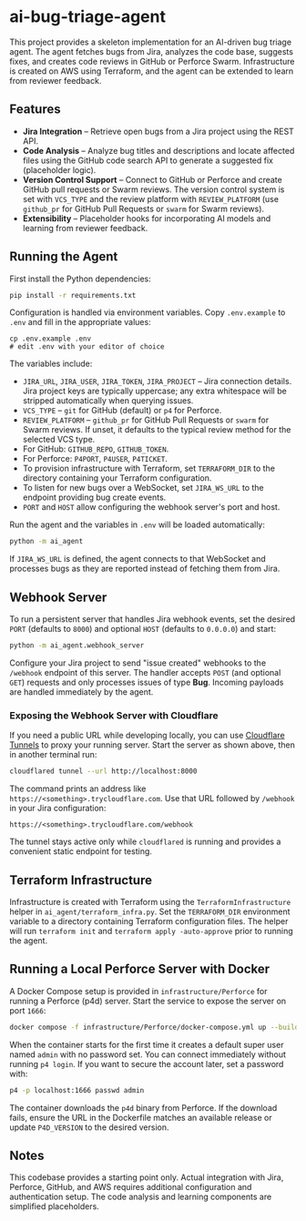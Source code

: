 # ai-bug-triage-agent

This project provides a skeleton implementation for an AI-driven bug triage agent. The agent fetches bugs from Jira, analyzes the code base, suggests fixes, and creates code reviews in GitHub or Perforce Swarm. Infrastructure is created on AWS using Terraform, and the agent can be extended to learn from reviewer feedback.


## Features
- **Jira Integration** – Retrieve open bugs from a Jira project using the REST API.
- **Code Analysis** – Analyze bug titles and descriptions and locate affected files using the GitHub code search API to generate a suggested fix (placeholder logic).
- **Version Control Support** – Connect to GitHub or Perforce and create GitHub
  pull requests or Swarm reviews. The version control system is set with
  `VCS_TYPE` and the review platform with `REVIEW_PLATFORM` (use `github_pr` for
  GitHub Pull Requests or `swarm` for Swarm reviews).
- **Extensibility** – Placeholder hooks for incorporating AI models and learning from reviewer feedback.

## Running the Agent

First install the Python dependencies:

```bash
pip install -r requirements.txt
```

Configuration is handled via environment variables. Copy `.env.example` to
`.env` and fill in the appropriate values:

```
cp .env.example .env
# edit .env with your editor of choice
```

The variables include:

- `JIRA_URL`, `JIRA_USER`, `JIRA_TOKEN`, `JIRA_PROJECT` – Jira connection details.
  Jira project keys are typically uppercase; any extra whitespace will be
  stripped automatically when querying issues.
- `VCS_TYPE` – `git` for GitHub (default) or `p4` for Perforce.
- `REVIEW_PLATFORM` – `github_pr` for GitHub Pull Requests or `swarm` for Swarm
  reviews. If unset, it defaults to the typical review method for the selected
  VCS type.
- For GitHub: `GITHUB_REPO`, `GITHUB_TOKEN`.
- For Perforce: `P4PORT`, `P4USER`, `P4TICKET`.
- To provision infrastructure with Terraform, set `TERRAFORM_DIR` to the
  directory containing your Terraform configuration.
- To listen for new bugs over a WebSocket, set `JIRA_WS_URL` to the
  endpoint providing bug create events.
- `PORT` and `HOST` allow configuring the webhook server's port and host.


Run the agent and the variables in `.env` will be loaded automatically:

```bash
python -m ai_agent
```

If `JIRA_WS_URL` is defined, the agent connects to that WebSocket and
processes bugs as they are reported instead of fetching them from Jira.

## Webhook Server

To run a persistent server that handles Jira webhook events, set the desired
`PORT` (defaults to `8000`) and optional `HOST` (defaults to `0.0.0.0`) and
start:

```bash
python -m ai_agent.webhook_server
```

Configure your Jira project to send "issue created" webhooks to the `/webhook`
endpoint of this server. The handler accepts `POST` (and optional `GET`) requests
and only processes issues of type **Bug**. Incoming payloads are handled
immediately by the agent.

### Exposing the Webhook Server with Cloudflare

If you need a public URL while developing locally, you can use
[Cloudflare Tunnels](https://developers.cloudflare.com/cloudflare-one/connections/connect-apps/)
to proxy your running server. Start the server as shown above, then in another
terminal run:

```bash
cloudflared tunnel --url http://localhost:8000
```

The command prints an address like `https://<something>.trycloudflare.com`.
Use that URL followed by `/webhook` in your Jira configuration:

```
https://<something>.trycloudflare.com/webhook
```

The tunnel stays active only while `cloudflared` is running and provides a
convenient static endpoint for testing.


## Terraform Infrastructure

Infrastructure is created with Terraform using the
`TerraformInfrastructure` helper in `ai_agent/terraform_infra.py`. Set the
`TERRAFORM_DIR` environment variable to a directory containing Terraform
configuration files. The helper will run `terraform init` and `terraform apply
-auto-approve` prior to running the agent.

## Running a Local Perforce Server with Docker

A Docker Compose setup is provided in `infrastructure/Perforce` for running a
Perforce (p4d) server. Start the service to expose the server on port `1666`:

```bash
docker compose -f infrastructure/Perforce/docker-compose.yml up --build -d
```

When the container starts for the first time it creates a default super user
named `admin` with no password set. You can connect immediately without running
`p4 login`. If you want to secure the account later, set a password with:

```bash
p4 -p localhost:1666 passwd admin
```

The container downloads the `p4d` binary from Perforce. If the download fails, ensure the URL in the Dockerfile matches an available release or update `P4D_VERSION` to the desired version.

## Notes
This codebase provides a starting point only. Actual integration with Jira, Perforce, GitHub, and AWS requires additional configuration and authentication setup. The code analysis and learning components are simplified placeholders.

